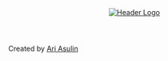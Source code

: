 <div class="theme-default">
<header>
  <a href="/">
    <img src="/@site/header.png" alt="Header Logo" class="logo" data-no-fullscreen />
  </a>
</header>

<nav data-generate-links="auto"></nav>

<section>
<templateContent></templateContent>
</section>

<footer>
  <div>Created by <a href="https://github.com/clevertree/" target="_blank" rel="noopener noreferrer">Ari Asulin</a></div>
  <hitCounter/>
</footer>
</div>
